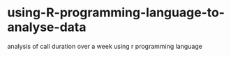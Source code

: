 # using-R-programming-language-to-analyse-data
analysis of call duration over a week using r programming language
